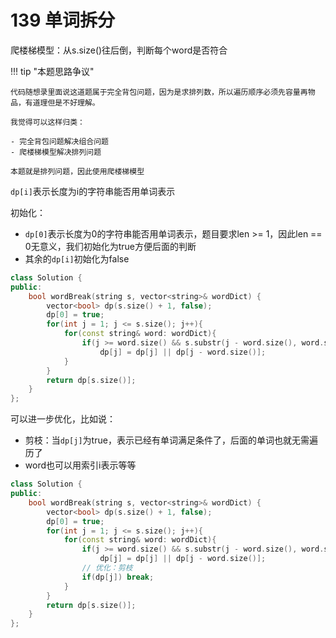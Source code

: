# 139 单词拆分

爬楼梯模型：从s.size()往后倒，判断每个word是否符合

!!! tip "本题思路争议"

    代码随想录里面说这道题属于完全背包问题，因为是求排列数，所以遍历顺序必须先容量再物品，有道理但是不好理解。

    我觉得可以这样归类：

    - 完全背包问题解决组合问题
    - 爬楼梯模型解决排列问题

    本题就是排列问题，因此使用爬楼梯模型

`dp[i]`表示长度为i的字符串能否用单词表示

初始化：

- `dp[0]`表示长度为0的字符串能否用单词表示，题目要求len >= 1，因此len == 0无意义，我们初始化为true方便后面的判断
- 其余的`dp[i]`初始化为false

```C++
class Solution {
public:
    bool wordBreak(string s, vector<string>& wordDict) {
        vector<bool> dp(s.size() + 1, false);
        dp[0] = true;
        for(int j = 1; j <= s.size(); j++){
            for(const string& word: wordDict){
                if(j >= word.size() && s.substr(j - word.size(), word.size()) == word)
                    dp[j] = dp[j] || dp[j - word.size()];
            }
        }
        return dp[s.size()];
    }
};
```

可以进一步优化，比如说：

- 剪枝：当`dp[j]`为true，表示已经有单词满足条件了，后面的单词也就无需遍历了
- word也可以用索引i表示等等

```C++
class Solution {
public:
    bool wordBreak(string s, vector<string>& wordDict) {
        vector<bool> dp(s.size() + 1, false);
        dp[0] = true;
        for(int j = 1; j <= s.size(); j++){
            for(const string& word: wordDict){
                if(j >= word.size() && s.substr(j - word.size(), word.size()) == word)
                    dp[j] = dp[j] || dp[j - word.size()];
                // 优化：剪枝
                if(dp[j]) break;
            }
        }
        return dp[s.size()];
    }
};
```
